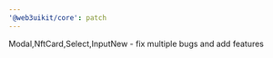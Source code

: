 ```yaml
---
'@web3uikit/core': patch
---
```


Modal,NftCard,Select,InputNew - fix multiple bugs and add features
